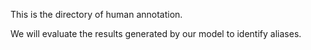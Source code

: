 This is the directory of human annotation.

We will evaluate the results generated by our model to identify aliases.
